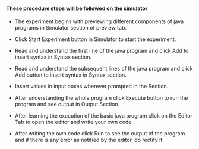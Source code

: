 #### These procedure steps will be followed on the simulator

- The experiment begins with previewing different components of java programs in Simulator section of preview tab.

- Click Start Experiment button in Simulator to start the experiment.

- Read and understand the first line of the java program and click Add to insert syntax in Syntax section.

- Read and understand the subsequent lines of the java program and click Add button to insert syntax in Syntax section.

- Insert values in input boxes wherever prompted in the Section.

- After understanding the whole program click Execute button to run the program and see output in Output Section.

- After learning the execution of the basic java program click on the Editor Tab to open the editor and write your own code.

- After writing the own code click Run to see the output of the program and if there is any error as notified by the editor, do rectify it.
